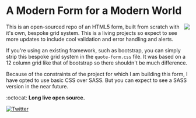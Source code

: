 # A Modern Form for a Modern World

<img src="http://html5doctor.com/wp-content/uploads/2011/01/HTML5_Logo_256.png" align="right"/>

This is an open-sourced repo of an HTML5 form, built from scratch with it's own, bespoke grid system. This is a living projects so expect to see more updates to include cool validation and error handling and alerts.

If you're using an existing framework, such as bootstrap, you can simply strip this bespoke grid system in the `quote-form.css` file.  It was based on a 12 column grid like that of bootstrap so there shouldn't be much difference.

Because of the constraints of the project for which I am building this form, I have opted to use basic CSS over SASS.  But you can expect to see a SASS version in the near future.

:octocat:   **Long live open source.**

[![Twitter](http://www.morethandancers.com/wp-content/uploads/2016/06/twitter-follow-button.png)][2]

[1]: http://www.makecodenotwar.co/
[2]: https://twitter.com/MakeCodeNotWar

